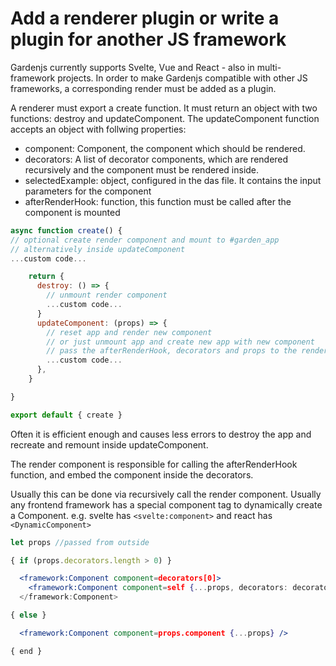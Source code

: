 # Add a renderer plugin or write a plugin for another JS framework

Gardenjs currently supports Svelte, Vue and React - also in multi-framework projects. In order to make Gardenjs compatible with other JS frameworks, a corresponding render must be added as a plugin.

A renderer must export a create function.
It must return an object with two functions: destroy and updateComponent.
The updateComponent function accepts an object with follwing properties:

- component: Component, the component which should be rendered.
- decorators: A list of decorator components, which are rendered recursively and the component must be rendered inside.
- selectedExample: object, configured in the das file. It contains the input parameters for the component
- afterRenderHook: function, this function must be called after the component is mounted

```js
async function create() {
// optional create render component and mount to #garden_app
// alternatively inside updateComponent
...custom code...

    return {
      destroy: () => {
        // unmount render component
        ...custom code...
      }
      updateComponent: (props) => {
        // reset app and render new component
        // or just unmount app and create new app with new component
        // pass the afterRenderHook, decorators and props to the render component
        ...custom code...
      },
    }

}

export default { create }

```

Often it is efficient enough and causes less errors to destroy the app and recreate and remount inside updateComponent.

The render component is responsible for calling the afterRenderHook function, and embed the component inside the decorators.

Usually this can be done via recursively call the render component. Usually any frontend framework has a special component tag to dynamically create a Component.
e.g. svelte has `<svelte:component>` and react has `<DynamicComponent>`

```jsx
let props //passed from outside

{ if (props.decorators.length > 0) }

  <framework:Component component=decorators[0]>
    <framework:Component component=self {...props, decorators: decorator.slice(0) />
  </framework:Component>

{ else }

  <framework:Component component=props.component {...props} />

{ end }
```
